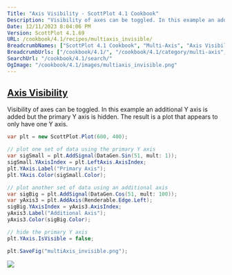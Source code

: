 ```yaml
---
Title: "Axis Visibility - ScottPlot 4.1 Cookbook"
Description: "Visibility of axes can be toggled. In this example an additional Y axis is added but the primary Y axis is hidden. The result is a plot that appears to only have one Y axis."
Date: 12/11/2023 8:04:06 PM
Version: ScottPlot 4.1.69
URL: /cookbook/4.1/recipes/multiaxis_invisible/
BreadcrumbNames: ["ScottPlot 4.1 Cookbook", "Multi-Axis", "Axis Visibility"]
BreadcrumbUrls: ["/cookbook/4.1/", "/cookbook/4.1/category/multi-axis", "/cookbook/4.1/recipes/multiaxis_invisible/"]
SearchUrl: "/cookbook/4.1/search/"
OgImage: "/cookbook/4.1/images/multiaxis_invisible.png"
---
```


<h2><a href='/cookbook/4.1/recipes/multiaxis_invisible/'>Axis Visibility</a></h2>

Visibility of axes can be toggled. In this example an additional Y axis is added but the primary Y axis is hidden. The result is a plot that appears to only have one Y axis.

```cs
var plt = new ScottPlot.Plot(600, 400);

// plot one set of data using the primary Y axis
var sigSmall = plt.AddSignal(DataGen.Sin(51, mult: 1));
sigSmall.YAxisIndex = plt.LeftAxis.AxisIndex;
plt.YAxis.Label("Primary Axis");
plt.YAxis.Color(sigSmall.Color);

// plot another set of data using an additional axis
var sigBig = plt.AddSignal(DataGen.Cos(51, mult: 100));
var yAxis3 = plt.AddAxis(Renderable.Edge.Left);
sigBig.YAxisIndex = yAxis3.AxisIndex;
yAxis3.Label("Additional Axis");
yAxis3.Color(sigBig.Color);

// hide the primary Y axis
plt.YAxis.IsVisible = false;

plt.SaveFig("multiAxis_invisible.png");
```

<img src='../../images/multiaxis_invisible.png' class='d-block mx-auto my-5' />


